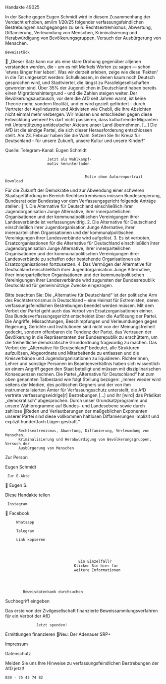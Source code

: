 Handakte 49025

In der Sache gegen Eugen Schmidt wird in diesem Zusammenhang der Verdacht
erhoben, am/im 1/20/25 folgender verfassungsfeindlichen Bestrebung/en
nachgegangen zu sein: Rechtsextremismus, Abwertung, Diffamierung,
Verleumdung von Menschen, Kriminalisierung und Herabwürdigung von
Bevölkerungsgruppen, Versuch der Ausbürgerung von Menschen.




    Beweisstück
            „Dieser Satz kann nur als eine klare Drohung gegenüber alljenen
            verstanden werden, die - um es mit Merkels Worten zu sagen — schon
            'etwas länger hier leben'. Was wir derzeit erleben, zeige wie diese 'Fakten'
            in die Tat umgesetzt werden: Schulklassen, in denen kaum noch Deutsch
            gesprochen wird, und Stadtviertel, die längst zu Parallelgesellschaften
            geworden sind. Über 35% der Jugendlichen in Deutschland haben bereits
            einen Migrationshintergrund - und die Zahlen steigen weiter. Der
            Bevölkerungsaustausch, vor dem die AfD seit Jahren warnt, ist keine
            Theorie mehr, sondern Realität, und er wird gezielt gefördert - durch
            Vertreter der Asylindustrie und Aktivisten wie Chebli, die ihre Absichten
            nicht einmal mehr verbergen. Wir müssen uns entschieden gegen diese
            Entwicklung wehren! Es darf nicht passieren, dass kulturfremde
            Migranten mit Unterstützung antideutscher Akteure unser Land
            übernehmen. [...] Die AfD ist die einzige Partei, die sich dieser
            Herausforderung entschlossen stellt. Am 23. Februar haben Sie die Wahl:
            Setzen Sie Ihr Kreuz für Deutschland - für unsere Zukunft, unsere Kultur
            und unsere Kinder!“



Quelle:
Telegram-Kanal: Eugen Schmidt




                       Jetzt als Wahlkampf-
                       motiv herunterladen


                                        Motiv ohne Autorenportrait           Download




Für die Zukunft der Demokratie und zur Abwendung einer schweren
Staatsgefährdung im Bereich Rechtsextremismus müssen Bundesregierung,
Bundesrat oder Bundestag vor dem Verfassungsgericht folgende Anträge stellen:
   1. Die Alternative für Deutschland einschließlich ihrer Jugendorganisation
      Junge Alternative, ihrer innerparteilichen Organisationen und der
      kommunalpolitischen Vereinigungen ihrer Landesverbände ist
      verfassungswidrig.
   2. Die Alternative für Deutschland einschließlich ihrer Jugendorganisation
      Junge Alternative, ihrer innerparteilichen Organisationen und der
      kommunalpolitischen Vereinigungen ihrer Landesverbände wird aufgelöst.
   3. Es ist verboten, Ersatzorganisationen für die Alternative für Deutschland
      einschließlich ihrer Jugendorganisation Junge Alternative, ihrer
      innerparteilichen Organisationen und der kommunalpolitischen
      Vereinigungen ihrer Landesverbände zu schaffen oder bestehende
      Organisationen als Ersatzorganisationen fortzusetzen.
   4. Das Vermögen der Alternative für Deutschland einschließlich ihrer
      Jugendorganisation Junge Alternative, ihrer innerparteilichen Organisationen
      und der kommunalpolitischen Vereinigungen ihrer Landesverbände wird
      zugunsten der Bundesrepublik Deutschland für gemeinnützige Zwecke
      eingezogen.



Bitte beachten Sie: Die „Alternative für Deutschland“ ist der politische Arm des Rechtsterrorismus in
Deutschland – eine Heimat für Extremisten, deren verfassungsfeindlichen Bestrebungen beendet
werden müssen. Mit dem Verbot der Partei geht auch das Verbot von Ersatzorganisationen einher. Das
Bundesverfassungsgericht entscheidet über die Auflösung der Partei. Die Angriffe, Missachtungen,
Beschimpfungen und Verleumdungen gegen Regierung, Gerichte und Institutionen sind nicht von der
Meinungsfreiheit gedeckt, sondern offenbaren die Tendenz der Partei, das Vertrauen der Bevölkerung
in die Repräsentanten der Bundesrepublik zu erschüttern, um die freiheitliche demokratische
Grundordnung fragwürdig zu machen. Das Verbot der „Alternative für Deutschland“ bedeutet, alle
Strukturen aufzulösen, Abgeordnete und Mitarbeitende zu entlassen und die Kreisverbände und
Jugendorganisationen zu liquidieren. Richterinnen, Lehrer und sonstige Personen im
Beamtenverhältnis haben sich wissentlich an einem Angriff gegen den Staat beteiligt und müssen mit
disziplinarischen Konsequenzen rechnen.
Die Partei „Alternative für Deutschland“ hat zum oben genannten Tatbestand wie folgt Stellung
bezogen: „Immer wieder wird seitens der Medien, des politischen Gegners und der von ihm
instrumentalisierten Ämter für Verfassungsschutz unterstellt, die AfD vertrete verfassungswidrige[r]
Bestrebungen […] und ihr [wird] das Prädikat „demokratisch“ abgesprochen. Durch unser
Grundsatzprogramm und unsere Wahlprogramme auf Bundes- und Landesebene sowie durch zahllose
Reden und Verlautbarungen der maßgeblichen Exponenten unserer Partei sind diese vollkommen
haltlosen Diffamierungen implizit und explizit hundertfach Lügen gestraft.“




          Rechtsextremismus, Abwertung, Diffamierung, Verleumdung von Menschen,
          Kriminalisierung und Herabwürdigung von Bevölkerungsgruppen, Versuch der
          Ausbürgerung von Menschen




   Zur Person


   Eugen Schmidt

     Zur E-Akte
                        Eugen S.

Diese Handakte teilen


     Instagram
         Facebook

         Whatsapp

         Telegram

         Link kopieren




                                     Ein Einzelfall?
                                   Klicken Sie hier für
                                   weitere Informationen




            Beweisdatenbank durchsuchen

  Suchbegriff eingeben

  Das erste von der Zivilgesellschaft finanzierte
   Beweissammlungsverfahren für ein Verbot
                     der AfD

                  Jetzt spenden!




Ermittlungen finanzieren
Neu: Der Adenauer SRP+

Impressum

Datenschutz




Melden Sie uns Ihre Hinweise zu verfassungsfeindlichen Bestrebungen der AfD
jetzt!

    030 - 75 43 74 82
